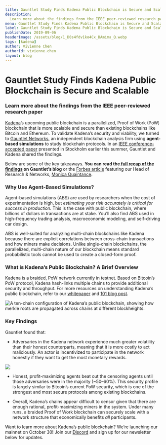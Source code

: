 ```yaml
---
title: Gauntlet Study Finds Kadena Public Blockchain is Secure and Scalable
description:
  Learn more about the findings from the IEEE peer-reviewed research paper
menu: Gauntlet Study Finds Kadena Public Blockchain is Secure and Scalable
label: Gauntlet Study Finds Kadena Public Blockchain is Secure and Scalable
publishDate: 2019-09-06
headerImage: /assets/blog/1_D0s4fdv1ko4Cx_DAmima_Q.webp
tags: [kadena]
author: Vivienne Chen
authorId: vivienne.chen
layout: blog
---
```


# Gauntlet Study Finds Kadena Public Blockchain is Secure and Scalable

### Learn more about the findings from the IEEE peer-reviewed research paper

[Kadena](http://kadena.io)’s upcoming public blockchain is a parallelized, Proof
of Work (PoW) blockchain that is more scalable and secure than existing
blockchains like Bitcoin and Ethereum. To validate Kadena’s security and
viability, we turned to [Gauntlet Networks](http://gauntlet.network), an
independent blockchain analysis firm using **agent-based simulations** to study
blockchain protocols. In an
[IEEE conference-accepted paper](https://arxiv.org/abs/1904.12924) presented in
Stockholm earlier this summer, Gauntlet and Kadena shared the findings.

Below are some of the key takeaways. **You can read
the[ full recap of the findings](https://medium.com/gauntlet-networks/analysis-of-kadenas-public-blockchain-protocol-31c66347e32e)
on Gauntlet’s blog** or the
[Forbes article](https://www.forbes.com/sites/darrynpollock/2019/04/29/high-frequency-trading-researcher-publishes-findings-on-jpmorgan-blockchain-spin-off/)
featuring our Head of Research & Networks,
[Monica Quaintance](http://twitter.com/QuaintM).

### Why Use Agent-Based Simulations?

Agent-based simulations (ABS) are used by researchers when the cost of
experimentation is high, but _estimating your risk accurately is critical for
success in production._ This is the case with public blockchain, where billions
of dollars in transactions are at stake. You’ll also find ABS used in
high-frequency trading analysis, macroeconomic modeling, and self-driving car
design.

ABS is well-suited for analyzing multi-chain blockchains like Kadena because
there are explicit correlations between cross-chain transactions and how miners
make decisions. Unlike single-chain blockchains, the parallelized, multi-chain
nature of our blockchain means standard probabilistic tools cannot be used to
create a closed-form proof.

### What is Kadena’s Public Blockchain? A Brief Overview

Kadena is a braided, PoW network currently in testnet. Based on Bitcoin’s PoW
protocol, Kadena hash-links multiple chains to provide additional security and
throughput. For more resources on understanding Kadena’s public blockchain,
refer to our [whitepaper](https://kadena.io/docs/chainweb-v15.pdf) and
[101 blog post](./all-about-chainweb-101-and-faqs-2019-02-01).

![A ten-chain configuration of Kadena’s public blockchain, showing how merkle roots are propagated across chains at different blockheights.](/assets/blog/0_AgUQ6JQqbza3urwU.png)

### Key Findings

Gauntlet found that:

- Adversaries in the Kadena network experience much greater volatility than
  their honest counterparts, meaning that it is more costly to act maliciously.
  An actor is incentivized to participate in the network honestly if they want
  to get the most monetary rewards.

![](/assets/blog/0_FYwdK-o2Ytm14YYI.png)

- Honest, profit-maximizing agents beat out the censoring agents until those
  adversaries were in the majority (~50–60%). This security profile is largely
  similar to Bitcoin’s current PoW security, which is one of the strongest and
  most secure protocols among existing blockchains.

- Overall, Kadena’s chains appear difficult to censor given that there are
  enough rational, profit-maximizing miners in the system. Under many runs, a
  braided Proof of Work blockchain can securely scale with a network structure
  that economically benefits _all_ participants.

Want to learn more about Kadena’s public blockchain? We’re launching our mainnet
on October 30! Join our [Discord](http://discord.io/kadena) and sign up for our
newsletter below for updates.
